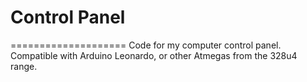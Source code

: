 # Control Panel
====================
Code for my computer control panel.
Compatible with Arduino Leonardo, or other Atmegas from the 328u4 range.
